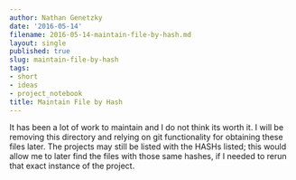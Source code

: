 ```yaml
---
author: Nathan Genetzky
date: '2016-05-14'
filename: 2016-05-14-maintain-file-by-hash.md
layout: single
published: true
slug: maintain-file-by-hash
tags:
- short
- ideas
- project_notebook
title: Maintain File by Hash
---
```


It has been a lot of work to maintain and I do not think its worth it. I will be
removing this directory and relying on git functionality for obtaining these files
later. The projects may still be listed with the HASHs listed; this would allow
me to later find the files with those same hashes, if I needed to rerun that 
exact instance of the project.